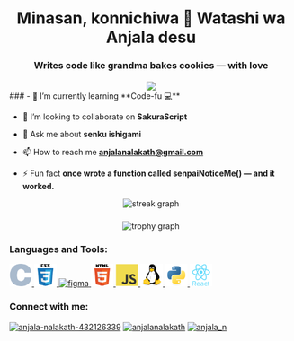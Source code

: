 <h1 align="center">Minasan, konnichiwa 👋 Watashi wa Anjala desu</h1>
<h3 align="center">Writes code like grandma bakes cookies — with love</h3>
<div align="center">
<img align="center" height="250" src="https://media.giphy.com/media/v1.Y2lkPWVjZjA1ZTQ3Mm03czRsYTBlbDNtYm1wZ2VjY3BjZG1sMDdocHk4cDNvOXozZTJsbSZlcD12MV9zdGlja2Vyc19zZWFyY2gmY3Q9cw/ge9Ep3RJLGlNEn0UfC/giphy.gif" />
</div>
  ###
- 🌱 I’m currently learning **Code-fu 💻**

- 👯 I’m looking to collaborate on **SakuraScript**

- 💬 Ask me about ****senku ishigami****

- 📫 How to reach me **anjalanalakath@gmail.com**

- ⚡ Fun fact **once wrote a function called senpaiNoticeMe() — and it worked.**

<div align="center">
<img src="https://streak-stats.demolab.com?user=maurodesouza&locale=en&mode=daily&theme=dracula&hide_border=false&border_radius=5&order=3" height="150" alt="streak graph"  />
</div>

###

###
<div align="center">

  <img src="https://github-profile-trophy.vercel.app?username=maurodesouza&theme=dracula&column=-1&row=1&margin-w=8&margin-h=8&no-bg=false&no-frame=false&order=4" height="150" alt="trophy graph"  />
</div>

<h3 align="left">Languages and Tools:</h3>
<p align="left"> <a href="https://www.cprogramming.com/" target="_blank" rel="noreferrer"> <img src="https://raw.githubusercontent.com/devicons/devicon/master/icons/c/c-original.svg" alt="c" width="40" height="40"/> </a> <a href="https://www.w3schools.com/css/" target="_blank" rel="noreferrer"> <img src="https://raw.githubusercontent.com/devicons/devicon/master/icons/css3/css3-original-wordmark.svg" alt="css3" width="40" height="40"/> </a> <a href="https://www.figma.com/" target="_blank" rel="noreferrer"> <img src="https://www.vectorlogo.zone/logos/figma/figma-icon.svg" alt="figma" width="40" height="40"/> </a> <a href="https://www.w3.org/html/" target="_blank" rel="noreferrer"> <img src="https://raw.githubusercontent.com/devicons/devicon/master/icons/html5/html5-original-wordmark.svg" alt="html5" width="40" height="40"/> </a> <a href="https://developer.mozilla.org/en-US/docs/Web/JavaScript" target="_blank" rel="noreferrer"> <img src="https://raw.githubusercontent.com/devicons/devicon/master/icons/javascript/javascript-original.svg" alt="javascript" width="40" height="40"/> </a> <a href="https://www.linux.org/" target="_blank" rel="noreferrer"> <img src="https://raw.githubusercontent.com/devicons/devicon/master/icons/linux/linux-original.svg" alt="linux" width="40" height="40"/> </a> <a href="https://www.python.org" target="_blank" rel="noreferrer"> <img src="https://raw.githubusercontent.com/devicons/devicon/master/icons/python/python-original.svg" alt="python" width="40" height="40"/> </a> <a href="https://reactjs.org/" target="_blank" rel="noreferrer"> <img src="https://raw.githubusercontent.com/devicons/devicon/master/icons/react/react-original-wordmark.svg" alt="react" width="40" height="40"/> </a> </p>

###

<h3 align="left">Connect with me:</h3>
<p align="left">
<a href="https://linkedin.com/in/anjala-nalakath-432126339" target="blank"><img align="center" src="https://raw.githubusercontent.com/rahuldkjain/github-profile-readme-generator/master/src/images/icons/Social/linked-in-alt.svg" alt="anjala-nalakath-432126339" height="30" width="40" /></a>
<a href="https://fb.com/anjalanalakath" target="blank"><img align="center" src="https://raw.githubusercontent.com/rahuldkjain/github-profile-readme-generator/master/src/images/icons/Social/facebook.svg" alt="anjalanalakath" height="30" width="40" /></a>
<a href="https://instagram.com/anjala_n" target="blank"><img align="center" src="https://raw.githubusercontent.com/rahuldkjain/github-profile-readme-generator/master/src/images/icons/Social/instagram.svg" alt="anjala_n" height="30" width="40" /></a>
</p>
